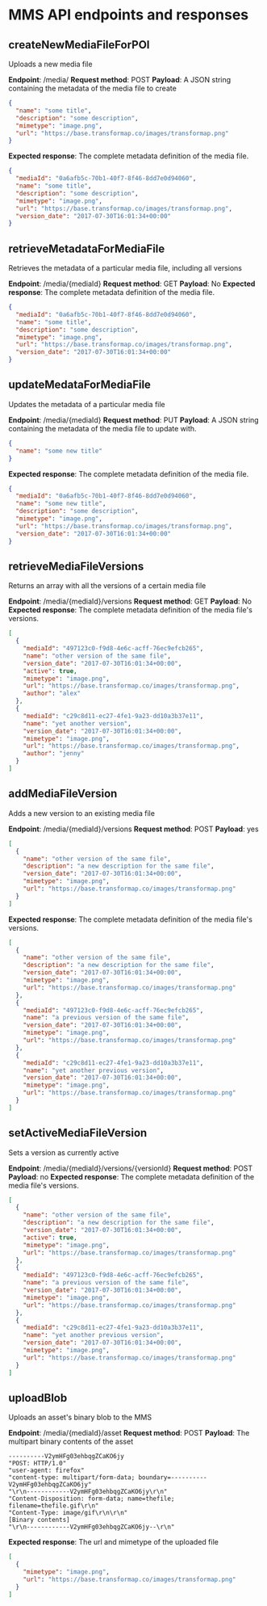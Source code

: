 # MMS API endpoints and responses

## createNewMediaFileForPOI

Uploads a new media file

**Endpoint**: /media/
**Request method**: POST
**Payload**: A JSON string containing the metadata of the media file to create

```json
{  
  "name": "some title",
  "description": "some description",
  "mimetype": "image.png",
  "url": "https://base.transformap.co/images/transformap.png"
}
```

**Expected response**: The complete metadata definition of the media file.

```json
{
  "mediaId": "0a6afb5c-70b1-40f7-8f46-8dd7e0d94060",
  "name": "some title",
  "description": "some description",
  "mimetype": "image.png",
  "url": "https://base.transformap.co/images/transformap.png",
  "version_date": "2017-07-30T16:01:34+00:00"
}
```

## retrieveMetadataForMediaFile

Retrieves the metadata of a particular media file, including all versions

**Endpoint**: /media/{mediaId}
**Request method**: GET
**Payload**: No
**Expected response**: The complete metadata definition of the media file.

```json
{
  "mediaId": "0a6afb5c-70b1-40f7-8f46-8dd7e0d94060",
  "name": "some title",
  "description": "some description",
  "mimetype": "image.png",
  "url": "https://base.transformap.co/images/transformap.png",
  "version_date": "2017-07-30T16:01:34+00:00"
}
```

## updateMedataForMediaFile

Updates the metadata of a particular media file

**Endpoint**: /media/{mediaId}
**Request method**: PUT
**Payload**: A JSON string containing the metadata of the media file to update with.

```json
{  
  "name": "some new title"
}
```

**Expected response**: The complete metadata definition of the media file.

```json
{
  "mediaId": "0a6afb5c-70b1-40f7-8f46-8dd7e0d94060",
  "name": "some new title",
  "description": "some description",
  "mimetype": "image.png",
  "url": "https://base.transformap.co/images/transformap.png",
  "version_date": "2017-07-30T16:01:34+00:00"
}
```

## retrieveMediaFileVersions

Returns an array with all the versions of a certain media file

**Endpoint**: /media/{mediaId}/versions
**Request method**: GET
**Payload**: No
**Expected response**: The complete metadata definition of the media file's versions.

```json
[
  {
    "mediaId": "497123c0-f9d8-4e6c-acff-76ec9efcb265",
    "name": "other version of the same file",
    "version_date": "2017-07-30T16:01:34+00:00",
    "active": true,
    "mimetype": "image.png",
    "url": "https://base.transformap.co/images/transformap.png",
    "author": "alex"
  },
  {
    "mediaId": "c29c8d11-ec27-4fe1-9a23-dd10a3b37e11",
    "name": "yet another version",
    "version_date": "2017-07-30T16:01:34+00:00",
    "mimetype": "image.png",
    "url": "https://base.transformap.co/images/transformap.png",
    "author": "jenny"
  }
]
```

## addMediaFileVersion

Adds a new version to an existing media file

**Endpoint**: /media/{mediaId}/versions
**Request method**: POST
**Payload**: yes

```json
[
  {
    "name": "other version of the same file",
    "description": "a new description for the same file",
    "version_date": "2017-07-30T16:01:34+00:00",
    "mimetype": "image.png",
    "url": "https://base.transformap.co/images/transformap.png"
  }
]
```

**Expected response**: The complete metadata definition of the media file's versions.

```json
[
  {
    "name": "other version of the same file",
    "description": "a new description for the same file",
    "version_date": "2017-07-30T16:01:34+00:00",
    "mimetype": "image.png",
    "url": "https://base.transformap.co/images/transformap.png"
  },
  {
    "mediaId": "497123c0-f9d8-4e6c-acff-76ec9efcb265",
    "name": "a previous version of the same file",
    "version_date": "2017-07-30T16:01:34+00:00",
    "mimetype": "image.png",
    "url": "https://base.transformap.co/images/transformap.png"
  },
  {
    "mediaId": "c29c8d11-ec27-4fe1-9a23-dd10a3b37e11",
    "name": "yet another previous version",
    "version_date": "2017-07-30T16:01:34+00:00",
    "mimetype": "image.png",
    "url": "https://base.transformap.co/images/transformap.png"
  }
]
```

## setActiveMediaFileVersion

Sets a version as currently active

**Endpoint**: /media/{mediaId}/versions/{versionId}
**Request method**: POST
**Payload**: no
**Expected response**: The complete metadata definition of the media file's versions.

```json
[
  {
    "name": "other version of the same file",
    "description": "a new description for the same file",
    "version_date": "2017-07-30T16:01:34+00:00",
    "active": true,
    "mimetype": "image.png",
    "url": "https://base.transformap.co/images/transformap.png"
  },
  {
    "mediaId": "497123c0-f9d8-4e6c-acff-76ec9efcb265",
    "name": "a previous version of the same file",
    "version_date": "2017-07-30T16:01:34+00:00",
    "mimetype": "image.png",
    "url": "https://base.transformap.co/images/transformap.png"
  },
  {
    "mediaId": "c29c8d11-ec27-4fe1-9a23-dd10a3b37e11",
    "name": "yet another previous version",
    "version_date": "2017-07-30T16:01:34+00:00",
    "mimetype": "image.png",
    "url": "https://base.transformap.co/images/transformap.png"
  }
]
```

## uploadBlob

Uploads an asset's binary blob to the MMS

**Endpoint**: /media/{mediaId}/asset
**Request method**: POST
**Payload**: The multipart binary contents of the asset

```
----------V2ymHFg03ehbqgZCaKO6jy
"POST: HTTP/1.0"
"user-agent: firefox"
"content-type: multipart/form-data; boundary=----------V2ymHFg03ehbqgZCaKO6jy"
"\r\n------------V2ymHFg03ehbqgZCaKO6jy\r\n"
"Content-Disposition: form-data; name=thefile; filename=thefile.gif\r\n"
"Content-Type: image/gif\r\n\r\n"
[Binary contents]
"\r\n------------V2ymHFg03ehbqgZCaKO6jy--\r\n"
```

**Expected response**: The url and mimetype of the uploaded file

```json
[
  {
    "mimetype": "image.png",
    "url": "https://base.transformap.co/images/transformap.png"
  }
]
```
